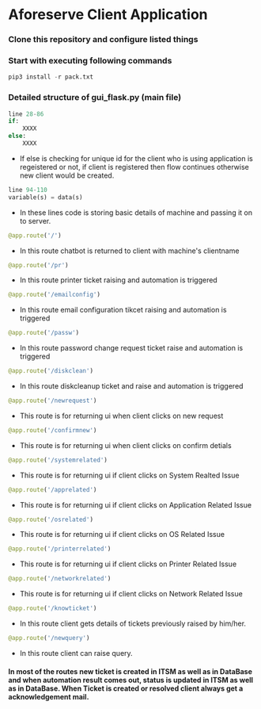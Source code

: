 # Aforeserve Client Application

### Clone this repository and configure listed things

### Start with executing following commands

```python
pip3 install -r pack.txt
```

### Detailed structure of gui_flask.py (main file)
```python
line 28-86
if:
    XXXX
else:
    XXXX
```
- If else is checking for unique id for the client who is using application is regeistered or not, if client is registered then flow continues otherwise new client would be created.

```python
line 94-110
variable(s) = data(s)
```
- In these lines code is storing basic details of machine and passing it on to server.

```python
@app.route('/')
```
- In this route chatbot is returned to client with machine's clientname

```python
@app.route('/pr')
```
- In this route printer ticket raising and automation is triggered

```python
@app.route('/emailconfig')
```
- In this route email configuration tikcet raising and automation is triggered

```python
@app.route('/passw')
```
- In this route password change request ticket raise and automation is triggered

```python
@app.route('/diskclean')
```
- In this route diskcleanup ticket and raise and automation is triggered

```python
@app.route('/newrequest')
```
- This route is for returning ui when client clicks on new request

```python
@app.route('/confirmnew')
```
- This route is for returning ui when client clicks on confirm detials

```python
@app.route('/systemrelated')
```
- This route is for returning ui if client clicks on System Realted Issue

```python
@app.route('/apprelated')
```
- This route is for returning ui if client clicks on Application Related Issue

```python
@app.route('/osrelated')
```
- This route is for returning ui if client clicks on OS Related Issue

```python
@app.route('/printerrelated')
```
- This route is for returning ui if client clicks on Printer Related Issue

```python
@app.route('/networkrelated')
```
- This route is for returning ui if client clicks on Network Related Issue

```python
@app.route('/knowticket')
```
- In this route client gets details of tickets previously raised by him/her.

```python
@app.route('/newquery')
```
- In this route client can raise query.

#### In most of the routes new ticket is created in ITSM as well as in DataBase and when automation result comes out, status is updated in ITSM as well as in DataBase. When Ticket is created or resolved client always get a acknowledgement mail.